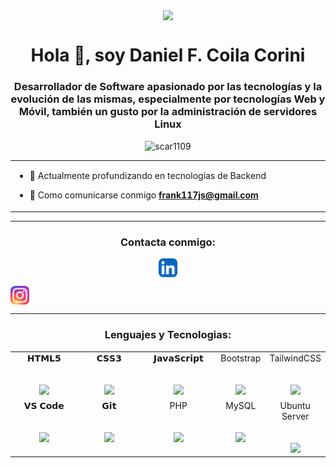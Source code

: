 <p align="center"><picture align="center"><img align="center" src = "https://github.com/7oSkaaa/7oSkaaa/blob/main/Images/about_me.gif?raw=true" width = 50px></picture></p>
<h1 align="center">Hola 👋, soy Daniel F. Coila Corini</h1>
<h3 align="center">Desarrollador de Software apasionado por las tecnologías y la evolución de las mismas, especialmente por tecnologías Web y Móvil, también un gusto por la administración de servidores Linux</h3>
<p align="center"> <img src="https://komarev.com/ghpvc/?username=scar1109&label=Profile%20views&color=0e75b6&style=flat" alt="scar1109" /> </p>

<table align="center">
<tr border="none">
<td width="50%" align="left">
  
- 🌱 Actualmente profundizando en tecnologías de Backend

- 📧 Como comunicarse conmigo **frank117js@gmail.com**

</td>
</tr>
</table>

---

<h3 align="center">Contacta conmigo:</h3>
<p align="center">
<a href="www.linkedin.com/in/daniel-franco-coila-corini-05356a1b6" target="blank"><img align="center" src="https://github.com/tandpfun/skill-icons/blob/main/icons/LinkedIn.svg" alt="kaveendinethma" height="30" width="30" /></a>

<a href="https://www.instagram.com/dafran.code/" target="blank"><img align="center" src="https://github.com/tandpfun/skill-icons/blob/main/icons/Instagram.svg" alt="kavee_dineth" height="30" width="30" /></a>
</p>

---

<h3 align="center">Lenguajes y Tecnologias:</h3>
<table align="center">
  <tbody>
    <tr valign="top">
      <td width="30%" align="center">
        <span>𝗛𝗧𝗠𝗟𝟱</span><br><br><br>
        <img height="70px" src="https://cdn.svgporn.com/logos/html-5.svg">
      </td>
      <td width="30%" align="center">
        <span>𝗖𝗦𝗦𝟯</span><br><br><br>
        <img height="70px" src="https://cdn.svgporn.com/logos/css-3.svg">
      </td>
      <td width="30%" align="center">
        <span>𝗝𝗮𝘃𝗮𝗦𝗰𝗿𝗶𝗽𝘁</span><br><br><br>
        <img height="70px" src="https://cdn.svgporn.com/logos/javascript.svg">
      </td>
      <td width="30%" align="center">
        <span>Bootstrap</span><br><br><br>
        <img height="70px" src="https://cdn.svgporn.com/logos/bootstrap.svg">
      </td>
      <td width="30%" align="center">
        <span>TailwindCSS</span><br><br><br>
        <img height="70px" src="https://cdn.svgporn.com/logos/tailwindcss-icon.svg">
      </td>
    </tr>
    <tr valign="top">
      <td width="30%" align="center">
        <span>𝗩𝗦 𝗖𝗼𝗱𝗲</span><br><br><br>
        <img height="70px" src="https://cdn.svgporn.com/logos/visual-studio-code.svg">
      </td>
      <td width="30%" align="center">
        <span>𝗚𝗶𝘁</span><br><br><br>
        <img height="70px" src="https://cdn.svgporn.com/logos/git-icon.svg">
      </td>
      <td width="30%" align="center">
        <span>PHP</span><br><br><br>
        <img height="70px" src="https://cdn.svgporn.com/logos/php.svg">
      </td>
      <td width="30%" align="center">
        <span>MySQL</span><br><br><br>
        <img height="70px" src="https://cdn.svgporn.com/logos/mysql.svg">
      </td>
      <td width="30%" align="center">
        <span>Ubuntu Server</span><br><br><br>
        <img height="70px" src="https://cdn.svgporn.com/logos/ubuntu.svg">
      </td>
    </tr>
    <tr valign="top">
    </tr>
  </tbody>
</table>

